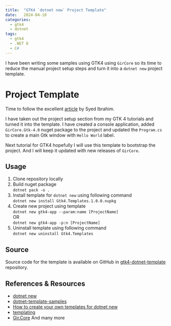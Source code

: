```yaml
---
title:  "GTK4 `dotnet new` Project Template"
date:   2024-04-10
categories:
  - gtk4
  - dotnet
tags:
  - gtk4
  - .NET 8
  - C#
---
```

I have been writing some samples using GTK4 using `GirCore` so its time to reduce the manual project setup steps and turn it into a `dotnet new` project template.  

# Project Template
Time to follow the excellent [article](https://devblogs.microsoft.com/dotnet/how-to-create-your-own-templates-for-dotnet-new/) by Syed Ibrahim.

I have taken out the project setup section from my GTK 4 tutorials and turned it into the template. I have created a console application, added `GirCore.Gtk-4.0` nuget package to the project and updated the `Program.cs` to create a main Gtk window with `Hello World` label.  

Next tutorial for GTK4 hopefully I will use this template to bootstrap the project. And I will keep it updated with new releases of `GirCore`.  

## Usage
1. Clone repository locally  
2. Build nuget package  
`dotnet pack -o .`  
3. Install template for `dotnet new` using following command  
`dotnet new install Gtk4.Templates.1.0.0.nupkg`  
4. Create new project using template  
`dotnet new gtk4-app --param:name [ProjectName]`  
OR  
`dotnet new gtk4-app -p:n [ProjectName]`  
5. Uninstall template using following command  
`dotnet new uninstall Gtk4.Templates`  

## Source
Source code for the template is available on GitHub in [gtk4-dotnet-template](https://github.com/kashif-code-samples/gtk4-dotnet-template) repository.  

## References & Resources
* [dotnet new](https://docs.microsoft.com/en-us/dotnet/core/tools/dotnet-new)  
* [dotnet-template-samples](https://github.com/dotnet/dotnet-template-samples)  
* [How to create your own templates for dotnet new](https://devblogs.microsoft.com/dotnet/how-to-create-your-own-templates-for-dotnet-new/)  
* [templating](https://github.com/dotnet/templating)  
* [Gir.Core](https://github.com/gircore/gir.core)
And many more